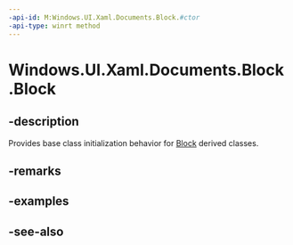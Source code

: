 ```yaml
---
-api-id: M:Windows.UI.Xaml.Documents.Block.#ctor
-api-type: winrt method
---
```


<!-- Method syntax
protected Block()
-->

# Windows.UI.Xaml.Documents.Block.Block

## -description
Provides base class initialization behavior for [Block](block.md) derived classes.


## -remarks

## -examples

## -see-also
